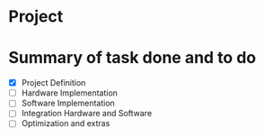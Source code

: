 # Project
# Summary of task done and to do
- [X] Project Definition
- [ ] Hardware Implementation
- [ ] Software Implementation
- [ ] Integration Hardware and Software
- [ ] Optimization and extras
